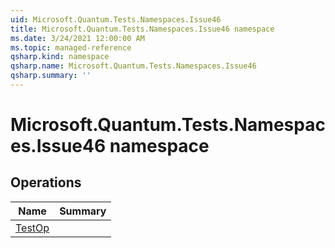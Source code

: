 ```yaml
---
uid: Microsoft.Quantum.Tests.Namespaces.Issue46
title: Microsoft.Quantum.Tests.Namespaces.Issue46 namespace
ms.date: 3/24/2021 12:00:00 AM
ms.topic: managed-reference
qsharp.kind: namespace
qsharp.name: Microsoft.Quantum.Tests.Namespaces.Issue46
qsharp.summary: ''
---
```


# Microsoft.Quantum.Tests.Namespaces.Issue46 namespace




<!-- summaries -->

## Operations

| Name | Summary |
|------|---------|
|[TestOp](xref:Microsoft.Quantum.Tests.Namespaces.Issue46.TestOp) |


<!-- /summaries -->
